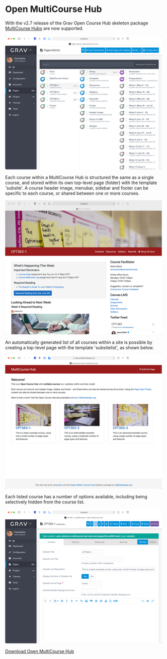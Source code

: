 # Open MultiCourse Hub

With the v2.7 release of the Grav Open Course Hub skeleton package [MultiCourse Hubs](https://demo.hibbittsdesign.org/grav-skeleton-open-matter-multi-course-hub-site/) are now supported.

![Multiple courses within a single Grav install](images/admin-panel-multiple-courses.png)  

Each course within a MultiCourse Hub is structured the same as a single course, and stored within its own top-level page (folder) with the template 'subsite'. A course header image, menubar, sidebar and footer can be specific to each course, or shared between one or more courses.

![Single course site view](images/cpt-363-home-page.png)  

An automatically generated list of all courses within a site is possible by creating a top-level page with the template 'subsitelist', as shown below.

![Automatically created course list](images/course-list-page.png)

Each listed course has a number of options available, including being selectively hidden from the course list.

![Course (i.e. subsite) options](images/admin-subsite-options.png)  

[Download Open MultiCourse Hub](https://github.com/hibbitts-design/grav-skeleton-multicourse-hub/releases/latest/download/grav-skeleton-multicourse-hub.zip ':class=button')
